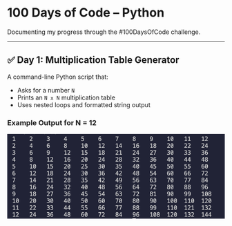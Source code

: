 # 100 Days of Code – Python

Documenting my progress through the #100DaysOfCode challenge.

---

## ✅ Day 1: Multiplication Table Generator

A command-line Python script that:
- Asks for a number `N`
- Prints an `N x N` multiplication table
- Uses nested loops and formatted string output

### Example Output for N = 12
![Day 1 Output](day1_output.png)
